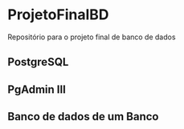 ﻿# ProjetoFinalBD
Repositório para o projeto final de banco de dados

## PostgreSQL
## PgAdmin III
## Banco de dados de um Banco

